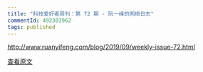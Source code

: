 ```yaml
---
title: "科技爱好者周刊：第 72 期 - 阮一峰的网络日志"
commentId: 492303962
tags: published
---
```


http://www.ruanyifeng.com/blog/2019/09/weekly-issue-72.html
    
[查看原文](https://github.com/lotosbin/lotosbin.github.io/issues/77)
    